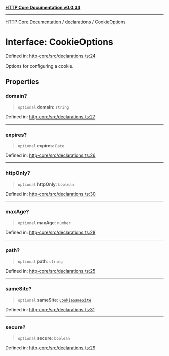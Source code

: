 [**HTTP Core Documentation v0.0.34**](../../README.md)

***

[HTTP Core Documentation](../../modules.md) / [declarations](../README.md) / CookieOptions

# Interface: CookieOptions

Defined in: [http-core/src/declarations.ts:24](https://github.com/stonemjs/http-core/blob/eaa01dbfed8a1d56fab239821e27802dd54ab017/src/declarations.ts#L24)

Options for configuring a cookie.

## Properties

### domain?

> `optional` **domain**: `string`

Defined in: [http-core/src/declarations.ts:27](https://github.com/stonemjs/http-core/blob/eaa01dbfed8a1d56fab239821e27802dd54ab017/src/declarations.ts#L27)

***

### expires?

> `optional` **expires**: `Date`

Defined in: [http-core/src/declarations.ts:26](https://github.com/stonemjs/http-core/blob/eaa01dbfed8a1d56fab239821e27802dd54ab017/src/declarations.ts#L26)

***

### httpOnly?

> `optional` **httpOnly**: `boolean`

Defined in: [http-core/src/declarations.ts:30](https://github.com/stonemjs/http-core/blob/eaa01dbfed8a1d56fab239821e27802dd54ab017/src/declarations.ts#L30)

***

### maxAge?

> `optional` **maxAge**: `number`

Defined in: [http-core/src/declarations.ts:28](https://github.com/stonemjs/http-core/blob/eaa01dbfed8a1d56fab239821e27802dd54ab017/src/declarations.ts#L28)

***

### path?

> `optional` **path**: `string`

Defined in: [http-core/src/declarations.ts:25](https://github.com/stonemjs/http-core/blob/eaa01dbfed8a1d56fab239821e27802dd54ab017/src/declarations.ts#L25)

***

### sameSite?

> `optional` **sameSite**: [`CookieSameSite`](../enumerations/CookieSameSite.md)

Defined in: [http-core/src/declarations.ts:31](https://github.com/stonemjs/http-core/blob/eaa01dbfed8a1d56fab239821e27802dd54ab017/src/declarations.ts#L31)

***

### secure?

> `optional` **secure**: `boolean`

Defined in: [http-core/src/declarations.ts:29](https://github.com/stonemjs/http-core/blob/eaa01dbfed8a1d56fab239821e27802dd54ab017/src/declarations.ts#L29)
